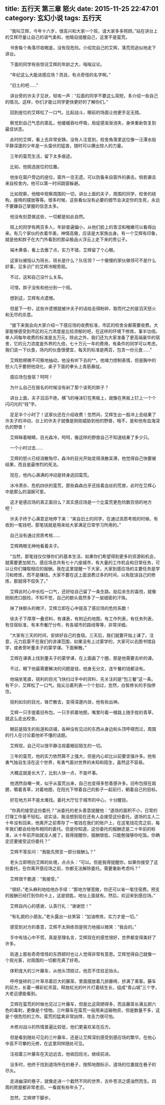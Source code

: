 title: 五行天 第三章 怒火
date: 2015-11-25 22:47:01
category: 玄幻小说
tags: 五行天
---
&nbsp;&nbsp;&nbsp;&nbsp;“我叫艾辉，今年十六岁，很高兴和大家一个班，请大家多多照顾。”站在讲台上的艾辉尽量让自己的语气柔和，他暗自提醒自己，这里不是蛮荒。

&nbsp;&nbsp;&nbsp;&nbsp;书舍每个角落尽收眼底，没有现危险。介绍完自己的艾辉，落荒而逃似地走下讲台。

&nbsp;&nbsp;&nbsp;&nbsp;下面的同学有些惊诧艾辉的年龄之大，嗡嗡议论。

&nbsp;&nbsp;&nbsp;&nbsp;“年纪这么大能进感应场？而且，有点奇怪的名字啊。”

&nbsp;&nbsp;&nbsp;&nbsp;“旧土的吧……”

&nbsp;&nbsp;&nbsp;&nbsp;讲台旁的许夫子见状，轻咳一声：“后面的同学不要这么简短，多介绍一些自己的情况。这样，你们才能让同学更快更好的了解你们。”

&nbsp;&nbsp;&nbsp;&nbsp;回到座位的艾辉松了一口气，比起战斗，眼前的场面让他更手足无措。

&nbsp;&nbsp;&nbsp;&nbsp;察觉到自己气息的紊乱，他缓缓吞吐呼吸，局促感渐渐消失，身体重新恢复到最佳状态。

&nbsp;&nbsp;&nbsp;&nbsp;此时的艾辉，看上去异常安静。没有人注意到，校舍角落里这位像一汪潭水般平静深邃的少年是一头蛰伏的猛兽，随时可以爆出惊人的力量。

&nbsp;&nbsp;&nbsp;&nbsp;三年的蛮荒生活，留下太多痕迹。

&nbsp;&nbsp;&nbsp;&nbsp;比如，他挑选座位的位置。

&nbsp;&nbsp;&nbsp;&nbsp;他坐在窗户旁边的座位，窗外一览无遗，可以防备来自窗外的袭击。倘若袭击来自校舍内，他可以第一时间跳窗躲避。

&nbsp;&nbsp;&nbsp;&nbsp;比如观察，他暗中观察周围的一切，讲台上面的夫子，周围的同学，校舍的结构，座椅的摆放等等。很多时候，这些看似没有必要的细节会决定你的生死，永远不要嫌自己掌握的信息太多。

&nbsp;&nbsp;&nbsp;&nbsp;他没有刻意做这些，一切都是如此自然。

&nbsp;&nbsp;&nbsp;&nbsp;班上的同学有两百多人，年龄普遍偏小，从他们脸上的青涩和稚嫩可以看得出来。有几个家伙的衣着华美，神情高傲，应该是大家族出身。有一个艾辉有印象，就是他和胖子在大门外看到的那朵极品火浮云上走下来的贵公子。

&nbsp;&nbsp;&nbsp;&nbsp;端木黄昏，看上去傲了点，实力不错，艾辉留了个心眼。

&nbsp;&nbsp;&nbsp;&nbsp;这家伙被指认为班长，班长是什么？队伍领？一个傲慢的家伙做领可不是什么好事，见多识广的艾辉冷眼旁观。

&nbsp;&nbsp;&nbsp;&nbsp;不过，这和自己没什么关系。

&nbsp;&nbsp;&nbsp;&nbsp;可惜，胖子没有和他分到一个班。

&nbsp;&nbsp;&nbsp;&nbsp;想到这，艾辉有点遗憾。

&nbsp;&nbsp;&nbsp;&nbsp;但是下一秒，这些许遗憾就被许夫子的话给击得粉碎，取而代之的是滔天怒火和无尽的杀意。

&nbsp;&nbsp;&nbsp;&nbsp;“接下来我会向大家介绍一下感应场的收费标准，市区的校舍全都需要收费。大家能够感受到市区的元力浓度是比较浓郁的吧，在这样的环境下修炼，事半功倍。单人间每年收费的标准是五万元，除此之外，我们还为大家准备了更高端豪华的宿舍，它的元力浓度是外界的九倍，七十万元一年的费用，有条件的同学可以考虑。我们说一下伙食，场内的伙食很便宜，每天的标准是两百，包含一份元食……”

&nbsp;&nbsp;&nbsp;&nbsp;艾辉脸颊微不可察地抽动，他没有听下去的**。他竭力控制表情，但是胸中的怒火几乎要把他烧化，桌子下面的拳头上青筋暴绽。

&nbsp;&nbsp;&nbsp;&nbsp;感应场包食宿？呵呵！

&nbsp;&nbsp;&nbsp;&nbsp;为什么自己在报名的时候没有剁了那个该死的胖子？

&nbsp;&nbsp;&nbsp;&nbsp;讲台上面，夫子滔滔不绝，横飞的唾沫钉在黑板上，就像在黑板上钉上一个个闪闪光的“钱”字。

&nbsp;&nbsp;&nbsp;&nbsp;足足半个小时了！这家伙还在介绍收费！忽然间，艾辉生出一股冲上去结果了许夫子的冲动，台上的许夫子就像是刚刚威胁到他的野兽，哦不，是和他有血海深仇的野兽！

&nbsp;&nbsp;&nbsp;&nbsp;艾辉眯着眼睛，目光森冷，呵呵，像这样的野兽自己不知道结果了多少只。

&nbsp;&nbsp;&nbsp;&nbsp;一个小时过去……

&nbsp;&nbsp;&nbsp;&nbsp;艾辉的怒火已经消散殆尽，森冷的目光开始变得涣散呆滞，他觉得自己快要被结果，而且是最惨烈的死法。

&nbsp;&nbsp;&nbsp;&nbsp;现在，他内心满满的冲动是转身逃回蛮荒。

&nbsp;&nbsp;&nbsp;&nbsp;冰冷肃杀、危机四伏的蛮荒，那些森森白牙还挂着血丝的荒兽，此时在艾辉心中是那么的温婉可爱。

&nbsp;&nbsp;&nbsp;&nbsp;这才是感应场的真正面目么？其实感应场是一个比蛮荒更危险数百倍的地方吧！

&nbsp;&nbsp;&nbsp;&nbsp;许夫子终于心满意足地停下来：“来自旧土的同学，在通过资质考核的时候，有收到一笔钱吧，那笔钱就是用来给大家满足日常学习所用的。”

&nbsp;&nbsp;&nbsp;&nbsp;自己没有通过资质考核……

&nbsp;&nbsp;&nbsp;&nbsp;艾辉两眼无神地看着夫子。

&nbsp;&nbsp;&nbsp;&nbsp;“当然，那笔钱仅仅够你们的基本生活，如果你们希望得到更多的资源和机会，就需要更加努力。感应场总共有七十六座城市，有大量的工作机会和日常任务，可以让你们赚取相应的报酬。我在这里提醒一下大家，大家到感应场的主要任务是学习和修炼，而不是赚钱。大家不要在这上面浪费过多的时间，以免耽误自己的修炼，那就得不偿失了。”

&nbsp;&nbsp;&nbsp;&nbsp;艾辉此时心中长松一口气，还好给自己留了一条生路。劫后余生的喜悦，就像刚刚虎口脱险，不知不觉，自己的额头竟然多了一层细密的汗珠。

&nbsp;&nbsp;&nbsp;&nbsp;抹了抹额头的微汗，艾辉立即在心中提高了感应场的危险系数！

&nbsp;&nbsp;&nbsp;&nbsp;徐夫子下厚厚一叠资料，有课表，有附近的地图，有工作列表，有任务列表，有住宿标准，有本市餐厅分布，有各城市的路线等等，非常详细。

&nbsp;&nbsp;&nbsp;&nbsp;“大家有三天的时间，安排好自己的食宿。三天后，我们就要开始上课了。注意，元力启蒙不在我们的讲课范围，如果没有上过蒙学的，大家可以去图书馆自学，或者旁听董夫子的蒙学课。下面解散。”

&nbsp;&nbsp;&nbsp;&nbsp;艾辉在课表上找到董夫子的蒙学课，在上面画了个圈，那是他需要去听的课。

&nbsp;&nbsp;&nbsp;&nbsp;不过，眼下他最需要解决的问题是钱，他身无分文，连午餐的钱都没有。

&nbsp;&nbsp;&nbsp;&nbsp;他端坐笔直，锐利的目光飞快扫过手中的资料，先关注的是“包三餐”这一条。有不少，艾辉松了一口气。指尖沿着列表一个个划过，忽然，白皙修长的手指停住。

&nbsp;&nbsp;&nbsp;&nbsp;锐利如剑的目光，锋芒散去，变得深邃内敛，他有些出神。

&nbsp;&nbsp;&nbsp;&nbsp;艾辉一只手提着旧布包，一只手抓着地图，嘴里叼着一根路上随手拔的青草，就这么走出校舍。

&nbsp;&nbsp;&nbsp;&nbsp;眼前是陌生的街道和店铺，各种没有见过的东西从身边和头顶呼啸而过，周围的行人在讨论着他听不懂的话题。

&nbsp;&nbsp;&nbsp;&nbsp;艾辉现，自己可以很平静注视着眼前陌生的一切。

&nbsp;&nbsp;&nbsp;&nbsp;三年的蛮荒，他的实力依然算不上强大，但是内心却比以前要坚强许多。他有勇气独自生活在这个世界，有勇气面对世界的未知和陌生，虽然这不容易。

&nbsp;&nbsp;&nbsp;&nbsp;大概这就是长大了，比别人快一点，不是坏事。

&nbsp;&nbsp;&nbsp;&nbsp;他洒然自嘲一笑，似乎从蛮荒出来，自己也变得多愁善感许多。旧布包搭在肩膀，嚼着青草，对着地图，在阳光下带着自己的影子一起前行，朝着自己的目标。

&nbsp;&nbsp;&nbsp;&nbsp;好在地方并不是太难找。委托大厅位于城市的中心，十分醒目。

&nbsp;&nbsp;&nbsp;&nbsp;“你真的接受这份委托？”派委托的老头善意提醒他：“道场的面积不小，日常的打理工作量不轻松。说实话，我没想到现在还有人会接受这份委托。道场的主人二十年没有回来，他离开之前寄存了一笔钱在我们的账户上，在这笔钱花完之前，每年我们都会给他布相同的委托。但是你知道，这份委托的报酬还是二十年前的标准，从十年前开始就没人接了。我得提醒你，报酬很低，只能勉强够你吃饭。你确定还要接受这份委托？”

&nbsp;&nbsp;&nbsp;&nbsp;艾辉不答反问：“我能先预支一部分报酬么？”

&nbsp;&nbsp;&nbsp;&nbsp;老头立即明白艾辉的处境，点点头：“可以。但是我得提醒你，如果你接受了这份委托，在你离开感应场之前，你都无法解除委托。需要重新考虑吗？”

&nbsp;&nbsp;&nbsp;&nbsp;艾辉很干脆道：“我接受。”

&nbsp;&nbsp;&nbsp;&nbsp;“很好。”老头麻利地给他办手续：“那地方够宽敞，你还可以省一笔住宿费。预支的报酬已经打到你的卡上，这是钥匙，地址上面就有。然后，欢迎来到感应场。”

&nbsp;&nbsp;&nbsp;&nbsp;艾辉自内心的感谢，认真行礼：“谢谢您！”

&nbsp;&nbsp;&nbsp;&nbsp;“有礼貌的小朋友。”老头露出一丝笑容：“加油修炼，实力才是一切。”

&nbsp;&nbsp;&nbsp;&nbsp;感受到对方的善意，艾辉不太熟练但是努力地报以微笑：“我会的。”

&nbsp;&nbsp;&nbsp;&nbsp;手中有钱心中不慌，真是至理名言，艾辉现在的感觉很好，世界都变得美好了许多。

&nbsp;&nbsp;&nbsp;&nbsp;街道上那些奇奇怪怪的东西顿时也让人觉得非常有意思。艾辉觉得自己就像一个观光客，对周围的一切都充满了好奇。

&nbsp;&nbsp;&nbsp;&nbsp;体积庞大的三叶藤车，从他头顶掠过，他忍不住驻足抬头。

&nbsp;&nbsp;&nbsp;&nbsp;呼呼旋转的三叶草吊着巨大的藤笼，里面摆放着几排藤椅，挤满了乘客。藤车的前方，长着一棵彩虹吊篮，释放虹光的叶片打着结生长，组成“青山城”三个字，大老远便能看到。

&nbsp;&nbsp;&nbsp;&nbsp;艾辉在蛮荒的时候也见过三叶藤车，但是比这简陋得多，而且藤笼长满五颜六色的毒刺，更像是个怪物。三叶藤车在蛮荒一般用来运输物资，但是数量不多，这是个很危险的工作。蛮荒的猛禽非常凶悍，攻击力很可怕。

&nbsp;&nbsp;&nbsp;&nbsp;木修对战斗的热情普遍比较低，他们更喜欢呆在后方。

&nbsp;&nbsp;&nbsp;&nbsp;但是看到随处可见的三叶藤车，还是让艾辉深刻感受到感应场的繁华。在他心中高不可攀的元修，在这里同样随处可见。

&nbsp;&nbsp;&nbsp;&nbsp;注视着三叶藤车在天边远去，他收回目光，继续前进。

&nbsp;&nbsp;&nbsp;&nbsp;没多时，他终于找到道场所在的巷子，按照地图标示，道场的位置就在巷子的尽头。

&nbsp;&nbsp;&nbsp;&nbsp;走进幽深的巷子，就像走进一个截然不同的世界，古朴苍凉之感油然而生。四周的房屋都非常老旧，一看就有些年头了。

&nbsp;&nbsp;&nbsp;&nbsp;忽然，艾辉停下脚步。